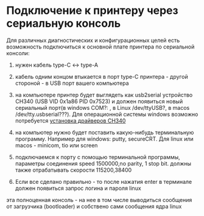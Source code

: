 # Подключение к принтеру через сериальную консоль
Для различных диагностических и конфигурационных целей есть возможность подключиться к основной плате принтера по сериальной консоли:
1. нужен кабель type-C <-> type-A
2. кабель одним концом втыкается в порт type-C принтера - другой стороной - в USB порт вашего компьютера
4. на компьютере принтер будет выглядеть как usb2serial устройство CH340 (USB VID 0x1a86 PID 0x7523) и должен появиться новый сериальный порт(в windows
  COM?: , в Linux /dev/ttyUSB?, в macos /dev/tty.usbserial???). Для операционной системы windows возможно потребуется [установка драйверов CH340](https://www.google.com/search?q=windows+ch340+driver+download)

5. на компьютер нужно будет поставить какую-нибудь терминальную программу. Например для windows: putty, secureCRT. Для linux или macos - minicom, tio или screen
6. подключаемся к порту c помощью терминальной программы, параметры соединения speed 1500000,no parity, 1 stop bit. должны также отрабатывать скорости 115200,38400
7. Если все сделано правильно - то после нажатия  enter в терминале должен появиться запрос логина и пароля linux

эта полноценная консоль - на нее в том числе выводиться сообщения от загрузчика (bootloader) и собствено сами сообщения ядра linux
